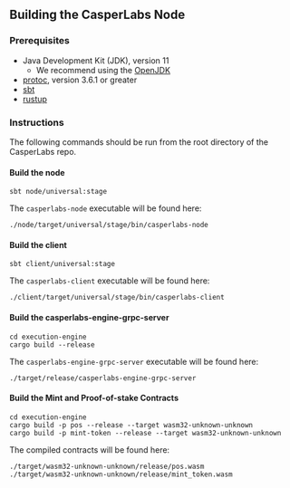 ## Building the CasperLabs Node

### Prerequisites

* Java Development Kit (JDK), version 11
  * We recommend using the [OpenJDK](https://openjdk.java.net)
* [protoc](https://github.com/protocolbuffers/protobuf/releases), version 3.6.1 or greater
* [sbt](https://www.scala-sbt.org/download.html)
* [rustup](https://www.rust-lang.org/tools/install)

### Instructions

The following commands should be run from the root directory of the CasperLabs repo.

#### Build the node

```
sbt node/universal:stage
```

The `casperlabs-node` executable will be found here:

```
./node/target/universal/stage/bin/casperlabs-node
```

#### Build the client

```
sbt client/universal:stage
```

The `casperlabs-client` executable will be found here:

```
./client/target/universal/stage/bin/casperlabs-client
```

#### Build the casperlabs-engine-grpc-server

```
cd execution-engine
cargo build --release
```

The `casperlabs-engine-grpc-server` executable will be found here:

```
./target/release/casperlabs-engine-grpc-server

```

#### Build the Mint and Proof-of-stake Contracts

```
cd execution-engine
cargo build -p pos --release --target wasm32-unknown-unknown
cargo build -p mint-token --release --target wasm32-unknown-unknown
```

The compiled contracts will be found here:
```
./target/wasm32-unknown-unknown/release/pos.wasm
./target/wasm32-unknown-unknown/release/mint_token.wasm
```

